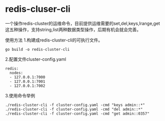 # redis-cluser-cli
一个操作redis-cluster的运维命令，目前提供运维需要的set,del,keys,lrange,get这五种操作，支持string,list两种数据类型操作，后期有机会就会完善。

使用方法
1.构建成redis-cluster-cli的可执行文件。
````
go build -o redis-cluster-cli
````
2.配置文件cluster-config.yaml

````
redis:
  nodes:
  - 127.0.0.1:7000
  - 127.0.0.1:7001
  - 127.0.0.1:7002
````
3.使用命令举例
````
./redis-cluster-cli -f cluster-config.yaml -cmd "keys admin::*"
./redis-cluster-cli -f cluster-config.yaml -cmd "del admin::*"
./redis-cluster-cli -f cluster-config.yaml -cmd "get admin::0357"
````





